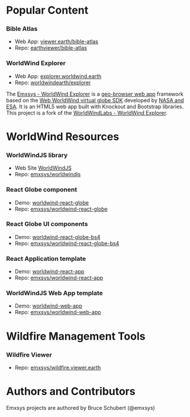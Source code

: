 # Popular Content
### Bible Atlas 
- Web App: [viewer.earth/bible-atlas](https://viewer.earth/bible-atlas)
- Repo: [earthviewer/bible-atlas](https://github.com/earthviewer/bible-atlas)

### WorldWind Explorer 
- Web App: [explorer.worldwind.earth](http://worldwind.earth/explorer)
- Repo: [worldwindearth/explorer](https://github.com/worldwindearth/explorer)

The [Emxsys - WorldWind Explorer](https://github.com/emxsys/worldwind.explorer.earth) is a [geo-browser web app](https://explorer.worldwind.earth) 
framework based on the [Web WorldWind virtual globe SDK](https://github.com/NASAWorldWind/WebWorldWind) 
developed by [NASA and ESA](https://worldwind.arc.nasa.gov/web). It is an HTML5 web app built with Knockout 
and Bootstrap libraries. This project is a fork of the [WorldWindLabs - WorldWind Explorer](https://github.com/worldwindlabs/worldwindexplorer).

# WorldWind Resources

### WorldWindJS library 
- Web Site [WorldWindJS](https://emxsys.github.io/worldwindjs/)
- Repo: [emxsys/worldwindjs](https://github.com/emxsys/worldwindjs)

### React Globe component 
- Demo: [worldwind-react-globe](https://emxsys.github.io/worldwind-react-globe/)
- Repo: [emxsys/worldwind-react-globe](https://github.com/emxsys/worldwind-react-globe)

### React Globe UI components 
- Demo: [worldwind-react-globe-bs4](https://emxsys.github.io/worldwind-react-globe-bs4/)
- Repo: [emxsys/worldwind-react-globe-bs4](https://github.com/emxsys/worldwind-react-globe-bs4)

### React Application template 
- Demo: [worldwind-react-app](https://emxsys.github.io/worldwind-react-app/)
- Repo: [emxsys/worldwind-react-app](https://github.com/emxsys/worldwind-react-app)

### WorldWindJS Web App template 
- Demo: [worldwind-web-app](https://emxsys.github.io/worldwind-web-app/)
- Repo: [emxsys/worldwind-web-app](https://github.com/emxsys/worldwind-web-app)

# Wildfire Management Tools

### Wildfire Viewer 
- Repo: [emxsys/wildfire.viewer.earth](https://github.com/emxsys/wildfire.viewer.earth)

# Authors and Contributors
Emxsys projects are authored by Bruce Schubert (@emxsys)
